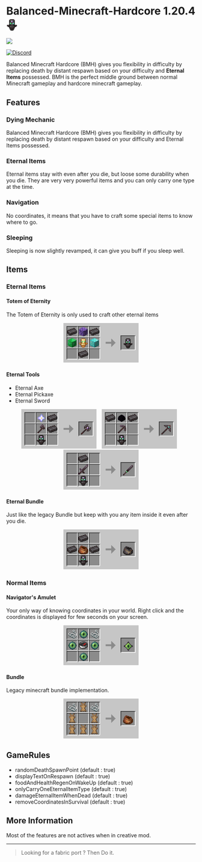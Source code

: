 <h1>Balanced-Minecraft-Hardcore 1.20.4 <img src="https://github.com/MrOrnithorynque/Balanced-Minecraft-Hardcore/blob/main/resources/totem_of_eternity.gif" align="center" width="30"> </h1>

<img src="https://github.com/MrOrnithorynque/Balanced-Minecraft-Hardcore/blob/main/resources/bmh_banner.png" align="center"> </h1>

[![Discord](https://img.shields.io/discord/1213624965656739912?label=Discord)](https://discord.gg/AcdnVpVSZw)

Balanced Minecraft Hardcore (BMH) gives you flexibility in difficulty by replacing death by distant respawn based on your difficulty and **Eternal Items** possessed. BMH is the perfect middle ground between normal Minecraft gameplay and hardcore minecraft gameplay.

## Features

### Dying Mechanic

Balanced Minecraft Hardcore (BMH) gives you flexibility in difficulty by replacing death by distant respawn based on your difficulty and Eternal Items possessed.

### Eternal Items

Eternal items stay with even after you die, but loose some durability when you die. They are very very powerful items and you can only carry one type at the time.

### Navigation

No coordinates, it means that you have to craft some special items to know where to go.

### Sleeping

Sleeping is now slightly revamped, it can give you buff if you sleep well.

## Items

### Eternal Items

#### Totem of Eternity

The Totem of Eternity is only used to craft other eternal items

<p align="center">
  <img src="resources/totem_of_eternity_crafting_grid.png" alt="totem_of_eternity_crafting_grid" width="200">
</p>

#### Eternal Tools

- Eternal Axe
- Eternal Pickaxe
- Eternal Sword

<p align="center">
  <img src="resources/eternal_axe_crafting_grid.png" alt="eternal_axe_crafting_grid" width="200" style="margin-right: 10px;">
  <img src="resources/eternal_pickaxe_crafting_grid.png" alt="eternal_pickaxe_crafting_grid" width="200" style="margin-right: 10px;">
  <img src="resources/eternal_sword_crafting_grid.png" alt="eternal_sword_crafting_grid" width="200">
</p>

#### Eternal Bundle

Just like the legacy Bundle but keep with you any item inside it even after you die.

<p align="center">
  <img src="resources/eternal_bundle_crafting_grid.png" alt="eternal_bundle_crafting_grid" width="200">
</p>

### Normal Items

#### Navigator's Amulet

Your only way of knowing coordinates in your world. Right click and the coordinates is displayed for few seconds on your screen.

<p align="center">
  <img src="resources/navigator_amulet_crafting_grid.png" alt="navigator_amulet_crafting_grid" width="200">
</p>

#### Bundle

Legacy minecraft bundle implementation.

<p align="center">
  <img src="resources/bundle_crafting_grid.png" alt="bundle_crafting_grid" width="200">
</p>


## GameRules

- randomDeathSpawnPoint (default : true)
- displayTextOnRespawn (default : true)
- foodAndHealthRegenOnWakeUp (default : true)
- onlyCarryOneEternalItemType (default : true)
- damageEternalItemWhenDead (default : true)
- removeCoordinatesInSurvival (default : true)

## More Information

Most of the features are not actives when in creative mod.

---

> Looking for a fabric port ? Then Do it.
